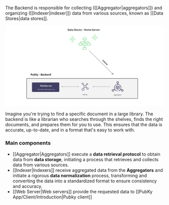 The Backend is responsible for collecting ([[Aggregator|aggregators]]) and organizing ([[Indexer|indexer]]) data from various sources, known as [[Data Stores|data stores]].

![backend](../../images/pubky-backend.png)

Imagine you're trying to find a specific document in a large library. The backend is like a librarian who searches through the shelves, finds the right documents, and prepares them for you to use. This ensures that the data is accurate, up-to-date, and in a format that's easy to work with.

### Main components

- [[Aggregator|Aggregators]] execute a **data retrieval protocol** to obtain data from **data storage**, initiating a process that retrieves and collects data from various sources.
- [[Indexer|Indexers]] receive aggregated data from the **Aggregators** and initiate a rigorous **data normalization** process, transforming and converting the data into a standardized format to ensure consistency and accuracy.
- [[Web Server|Web servers]] provide the requested data to [[PubKy App/Client/Introduction|Pubky client]]
